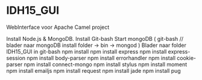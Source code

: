 # IDH15_GUI
WebInterface voor Apache Camel project

Install Node.js & MongoDB.
Install Git-bash
Start mongoDB ( git-bash // blader naar mongoDB install folder -> bin -> mongod )
Blader naar folder IDH15_GUI in git-bash
npm install
npm install express
npm install express-session
npm install body-parser
npm install errorhandler
npm install cookie-parser
npm install connect-mongo
npm install stylus
npm install moment
npm install emailjs
npm install request
npm install jade
npm install pug
